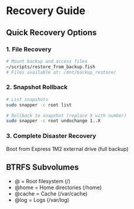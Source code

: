 # Recovery Guide

## Quick Recovery Options

### 1. File Recovery
```bash
# Mount backup and access files
~/scripts/restore_from_backup.fish
# Files available at: /mnt/backup_restore/
```

### 2. Snapshot Rollback  
```bash
# List snapshots
sudo snapper -c root list

# Rollback to snapshot (replace X with number)
sudo snapper -c root undochange 1..X
```

### 3. Complete Disaster Recovery
Boot from Express 1M2 external drive (full backup)

## BTRFS Subvolumes
- @ = Root filesystem (/)
- @home = Home directories (/home)
- @cache = Cache (/var/cache)  
- @log = Logs (/var/log)
